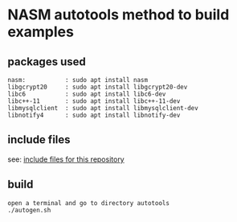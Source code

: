 # NASM autotools method to build examples

## packages used

    nasm:           : sudo apt install nasm
    libgcrypt20     : sudo apt install libgcrypt20-dev
    libc6           : sudo apt install libc6-dev
    libc++-11       : sudo apt install libc++-11-dev
    libmysqlclient  : sudo apt install libmysqlclient-dev
    libnotify4      : sudo apt install libnotify-dev

## include files
   see: [include files for this repository](https://github.com/agguro/linux-nasm/tree/master/Include-Files)

## build
    open a terminal and go to directory autotools
    ./autogen.sh

